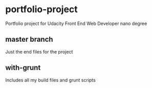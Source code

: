# portfolio-project
Portfolio project for Udacity Front End Web Developer nano degree

## master branch
Just the end files for the project

## with-grunt
Includes all my build files and grunt scripts
